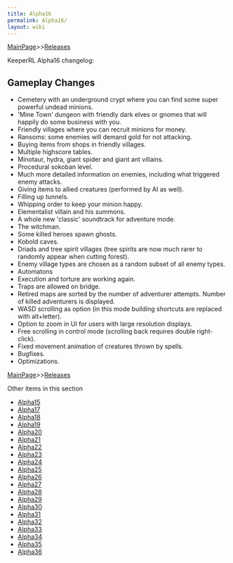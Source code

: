 ```yaml
---
title: Alpha16
permalink: Alpha16/
layout: wiki
---
```


[MainPage](/keeperrl_wiki/ "wikilink")>>[Releases](/keeperrl_wiki/Releases "wikilink")

KeeperRL Alpha16 changelog:

Gameplay Changes
----------------

-   Cemetery with an underground crypt where you can find some super
    powerful undead minions.
-   'Mine Town' dungeon with friendly dark elves or gnomes that will
    happily do some business with you.
-   Friendly villages where you can recruit minions for money.
-   Ransoms: some enemies will demand gold for not attacking.
-   Buying items from shops in friendly villages.
-   Multiple highscore tables.
-   Minotaur, hydra, giant spider and giant ant villains.
-   Procedural sokoban level.
-   Much more detailed information on enemies, including what triggered
    enemy attacks.
-   Giving items to allied creatures (performed by AI as well).
-   Filling up tunnels.
-   Whipping order to keep your minion happy.
-   Elementalist villain and his summons.
-   A whole new 'classic' soundtrack for adventure mode.
-   The witchman.
-   Some killed heroes spawn ghosts.
-   Kobold caves.
-   Driads and tree spirit villages (tree spirits are now much rarer to
    randomly appear when cutting forest).
-   Enemy village types are chosen as a random subset of all enemy
    types.
-   Automatons
-   Execution and torture are working again.
-   Traps are allowed on bridge.
-   Retired maps are sorted by the number of adventurer attempts. Number
    of killed adventurers is displayed.
-   WASD scrolling as option (in this mode building shortcuts are
    replaced with alt+letter).
-   Option to zoom in UI for users with large resolution displays.
-   Free scrolling in control mode (scrolling back requires double
    right-click).
-   Fixed movement animation of creatures thrown by spells.
-   Bugfixes.
-   Optimizations.

[MainPage](/keeperrl_wiki/ "wikilink")>>[Releases](/keeperrl_wiki/Releases "wikilink")

Other items in this section
-    [Alpha15](/keeperrl_wiki/Alpha15 "wikilink")
-    [Alpha17](/keeperrl_wiki/Alpha17 "wikilink")
-    [Alpha18](/keeperrl_wiki/Alpha18 "wikilink")
-    [Alpha19](/keeperrl_wiki/Alpha19 "wikilink")
-    [Alpha20](/keeperrl_wiki/Alpha20 "wikilink")
-    [Alpha21](/keeperrl_wiki/Alpha21 "wikilink")
-    [Alpha22](/keeperrl_wiki/Alpha22 "wikilink")
-    [Alpha23](/keeperrl_wiki/Alpha23 "wikilink")
-    [Alpha24](/keeperrl_wiki/Alpha24 "wikilink")
-    [Alpha25](/keeperrl_wiki/Alpha25 "wikilink")
-    [Alpha26](/keeperrl_wiki/Alpha26 "wikilink")
-    [Alpha27](/keeperrl_wiki/Alpha27 "wikilink")
-    [Alpha28](/keeperrl_wiki/Alpha28 "wikilink")
-    [Alpha29](/keeperrl_wiki/Alpha29 "wikilink")
-    [Alpha30](/keeperrl_wiki/Alpha30 "wikilink")
-    [Alpha31](/keeperrl_wiki/Alpha31 "wikilink")
-    [Alpha32](/keeperrl_wiki/Alpha32 "wikilink")
-    [Alpha33](/keeperrl_wiki/Alpha33 "wikilink")
-    [Alpha34](/keeperrl_wiki/Alpha34 "wikilink")
-    [Alpha35](/keeperrl_wiki/Alpha35 "wikilink")
-    [Alpha36](/keeperrl_wiki/Alpha36 "wikilink")

